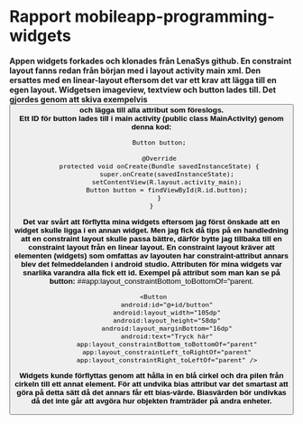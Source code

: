 
# Rapport mobileapp-programming-widgets

**Appen widgets forkades och klonades från LenaSys github. En constraint layout fanns redan från början med i layout activity main xml. 
Den ersattes med en linear-layout eftersom det var ett krav att lägga till en egen layout. Widgetsen imageview, textview och button lades till. 
Det gjordes genom att skiva exempelvis <button> och lägga till alla attribut som föreslogs.  
Ett ID för button lades till i main activity (public class MainActivity) genom denna kod:**

```
    Button button;

    @Override
    protected void onCreate(Bundle savedInstanceState) {
        super.onCreate(savedInstanceState);
        setContentView(R.layout.activity_main);
        Button button = findViewById(R.id.button);
    }
}

```

**Det var svårt att förflytta mina widgets eftersom jag först önskade att en widget skulle ligga i en 
annan widget. Men jag fick då tips på en handledning att en constraint layout skulle passa bättre,
därför bytte jag tillbaka till en constraint layout från en linear layout.
En constraint layout kräver att elementen (widgets) som omfattas av layouten har constraint-attribut
annars blev det felmeddelanden i android studio. Attributen för mina widgets var snarlika varandra 
alla fick ett id. Exempel på attribut som man kan se på button:**
 ##app:layout_constraintBottom_toBottomOf="parent.

```
 <Button
        android:id="@+id/button"
        android:layout_width="105dp"
        android:layout_height="58dp"
        android:layout_marginBottom="16dp"
        android:text="Tryck här"
        app:layout_constraintBottom_toBottomOf="parent"
        app:layout_constraintLeft_toRightOf="parent"
        app:layout_constraintRight_toLeftOf="parent" />
```

**Widgets kunde förflyttas genom att hålla in en blå cirkel och dra pilen från cirkeln till ett annat element.
För att undvika bias attribut var det smartast att göra på detta sätt då det annars får ett bias-värde. 
Biasvärden bör undivkas då det inte går att avgöra hur objekten framträder på andra enheter.**
